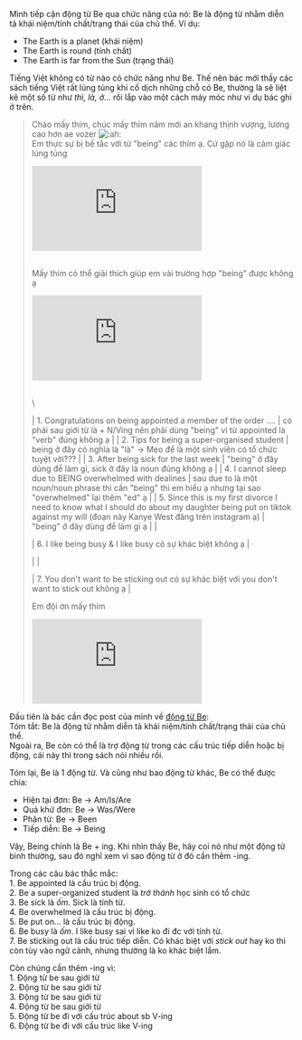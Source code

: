 Mình tiếp cận động từ Be qua chức năng của nó: Be là động từ nhằm diễn tả khái niệm/tính chất/trạng thái của chủ thể. Ví dụ:

-   The Earth is a planet (khái niệm)
-   The Earth is round (tính chất)
-   The Earth is far from the Sun (trạng thái)

Tiếng Việt không có từ nào có chức năng như Be. Thế nên bác mới thấy các sách tiếng Việt rất lúng túng khi cố dịch những chỗ có Be, thường là sẽ liệt kê một số từ như *thì, là, ở*... rồi lắp vào một cách máy móc như ví dụ bác ghi ở trên.


> Chào mấy thím, chúc mấy thím năm mới an khang thịnh vượng, lương cao hơn ae vozer ![:ah:](https://data.voz.vn/styles/next/xenforo/smilies/popopo/ah.png?v=01 "ah    :ah:")\
> Em thực sự bị bế tắc với từ "being" các thím ạ. Cứ gặp nó là cảm giác lúng túng 
>
> ![G1uz9HC.png](https://voz.vn/proxy.php?image=https%3A%2F%2Fi.imgur.com%2FG1uz9HC.png&hash=872ae2bb6387a9e0d0c1fcea6009fcf0)
>
>\
> Mấy thím có thể giải thích giúp em vài trường hợp "being" được không ạ 
>
> ![9NN5SUy.png](https://voz.vn/proxy.php?image=https%3A%2F%2Fi.imgur.com%2F9NN5SUy.png&hash=c99879aefeaaa2cdbb541fb65b6d3e07)
>
>\
>\
>
> | 1\. Congratulations on being appointed a member of the order .... | có phải sau giới từ là + N/Ving nên phải dùng "being" vì từ appointed là "verb" đúng không ạ |
> | 2\. Tips for being a super-organised student | being ở đây có nghĩa là "là" -> Mẹo để là một sinh viên có tổ chức tuyệt vời??? |
> | 3\. After being sick for the last week | "being" ở đây dùng để làm gì, sick ở đây là noun đúng không ạ |
> | 4\. I cannot sleep due to BEING overwhelmed with dealines | sau due to là một noun/noun phrase thì cần "being" thì em hiểu ạ nhưng tại sao "overwhelmed" lại thêm "ed" ạ |
> | 5\. Since this is my first divorce I need to know what I should do about my daughter being put on tiktok against my will (đoạn này Kanye West đăng trên instagram ạ) | "being" ở đây dùng để làm gì ạ |
> |
>
> | 6\. I like being busy & I like busy có sự khác biệt không ạ |
>
>  |  |
>
> | 7\. You don't want to be sticking out có sự khác biệt với you don't want to stick out không ạ |
>
> Em đội ơn mấy thím 
>
> ![VkD3FU0.png](https://voz.vn/proxy.php?image=https%3A%2F%2Fi.imgur.com%2FVkD3FU0.png&hash=b4ed3059399ae52669057f359bc9d329)

Đầu tiên là bác cần đọc post của mình về [động từ Be](https://voz.vn/t/thot-giai-dap-ngu-phap-tu-vung-tieng-anh-co-ban-nang-cao.434811/#post-13992150):\
Tóm tắt: Be là động từ nhằm diễn tả khái niệm/tính chất/trạng thái của chủ thể.\
Ngoài ra, Be còn có thể là trợ động từ trong các cấu trúc tiếp diễn hoặc bị động, cái này thì trong sách nói nhiều rồi.

Tóm lại, Be là 1 động từ. Và cũng như bao động từ khác, Be có thể được chia:

-   Hiện tại đơn: Be -> Am/Is/Are
-   Quá khứ đơn: Be -> Was/Were
-   Phân từ: Be -> Been
-   Tiếp diễn: Be -> Being

Vậy, Being chính là Be + ing. Khi nhìn thấy Be, hãy coi nó như một động từ bình thường, sau đó nghĩ xem vì sao động từ ở đó cần thêm -ing.

Trong các câu bác thắc mắc:\
1\. Be appointed là cấu trúc bị động.\
2\. Be a super-organized student là *trở thành* học sinh có tổ chức\
3\. Be sick là *ốm*. Sick là tính từ.\
4\. Be overwhelmed là cấu trúc bị động.\
5\. Be put on... là cấu trúc bị động.\
6\. Be busy là *ốm*. I like busy sai vì like ko đi đc với tính từ.\
7\. Be sticking out là cấu trúc tiếp diễn. Có khác biệt với *stick out* hay ko thì còn tùy vào ngữ cảnh, nhưng thường là ko khác biệt lắm.

Còn chúng cần thêm -ing vì:\
1\. Động từ be sau giới từ\
2\. Động từ be sau giới từ\
3\. Động từ be sau giới từ\
4\. Động từ be sau giới từ\
5\. Động từ be đi với cấu trúc about sb V-ing\
6\. Động từ be đi với cấu trúc like V-ing